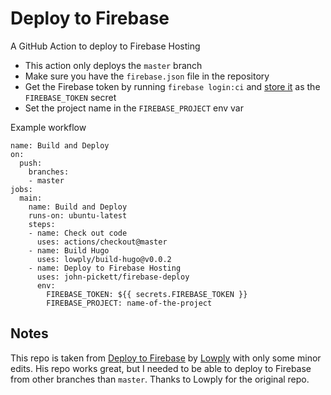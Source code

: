 # Deploy to Firebase

A GitHub Action to deploy to Firebase Hosting

- This action only deploys the `master` branch
- Make sure you have the `firebase.json` file in the repository
- Get the Firebase token by running `firebase login:ci` and [store it](https://help.github.com/en/articles/virtual-environments-for-github-actions#creating-and-using-secrets-encrypted-variables) as the `FIREBASE_TOKEN` secret
- Set the project name in the `FIREBASE_PROJECT` env var

Example workflow

```
name: Build and Deploy
on:
  push:
    branches:
    - master
jobs:
  main:
    name: Build and Deploy
    runs-on: ubuntu-latest
    steps:
    - name: Check out code
      uses: actions/checkout@master
    - name: Build Hugo
      uses: lowply/build-hugo@v0.0.2
    - name: Deploy to Firebase Hosting
      uses: john-pickett/firebase-deploy
      env:
        FIREBASE_TOKEN: ${{ secrets.FIREBASE_TOKEN }}
        FIREBASE_PROJECT: name-of-the-project
```

## Notes

This repo is taken from [Deploy to Firebase](https://github.com/lowply/deploy-firebase) by [Lowply](https://github.com/lowply) with only some minor edits. His repo works great, but I needed to be able to deploy to Firebase from other branches than `master`. Thanks to Lowply for the original repo.
